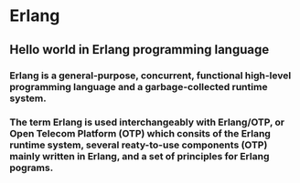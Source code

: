 # Erlang
## Hello world in Erlang programming language

### Erlang is a general-purpose, concurrent, functional high-level programming language and a garbage-collected runtime system.

### The term Erlang is used interchangeably with Erlang/OTP, or Open Telecom Platform (OTP) which consits of the Erlang runtime system, several reaty-to-use components (OTP) mainly written in Erlang, and a set of principles for Erlang pograms.